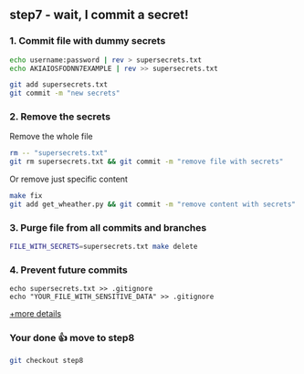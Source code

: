 ## step7 - wait, I commit a secret!

### 1. Commit file with dummy secrets
```bash
echo username:password | rev > supersecrets.txt
echo AKIAIOSFODNN7EXAMPLE | rev >> supersecrets.txt
```

```bash
git add supersecrets.txt
git commit -m "new secrets" 
```

### 2. Remove the secrets
Remove the whole file
```bash
rm -- "supersecrets.txt"
git rm supersecrets.txt && git commit -m "remove file with secrets"
```

Or remove just specific content
```bash
make fix
git add get_wheather.py && git commit -m "remove content with secrets"
```

### 3. Purge file from all commits and branches
```bash
FILE_WITH_SECRETS=supersecrets.txt make delete
```

### 4. Prevent future commits
```
echo supersecrets.txt >> .gitignore
echo "YOUR_FILE_WITH_SENSITIVE_DATA" >> .gitignore
```

[+more details](step7-details.md)

### Your done 👍 move to step8
```bash
git checkout step8
```
